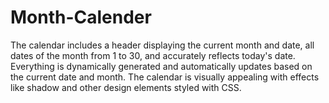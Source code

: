 # Month-Calender
The calendar includes a header displaying the current month and date, all dates of the month from 1 to 30, and accurately reflects today's date. Everything is dynamically generated and automatically updates based on the current date and month. The calendar is visually appealing with effects like shadow and other design elements styled with CSS.
